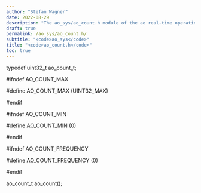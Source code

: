 ```yaml
---
author: "Stefan Wagner"
date: 2022-08-29
description: "The ao_sys/ao_count.h module of the ao real-time operating system."
draft: true
permalink: /ao_sys/ao_count.h/ 
subtitle: "<code>ao_sys</code>"
title: "<code>ao_count.h</code>"
toc: true
---
```


typedef     uint32_t            ao_count_t;

#ifndef     AO_COUNT_MAX

#define     AO_COUNT_MAX        (UINT32_MAX)

#endif

#ifndef     AO_COUNT_MIN

#define     AO_COUNT_MIN        (0)

#endif

#ifndef     AO_COUNT_FREQUENCY

#define     AO_COUNT_FREQUENCY  (0)

#endif

ao_count_t  ao_count();

